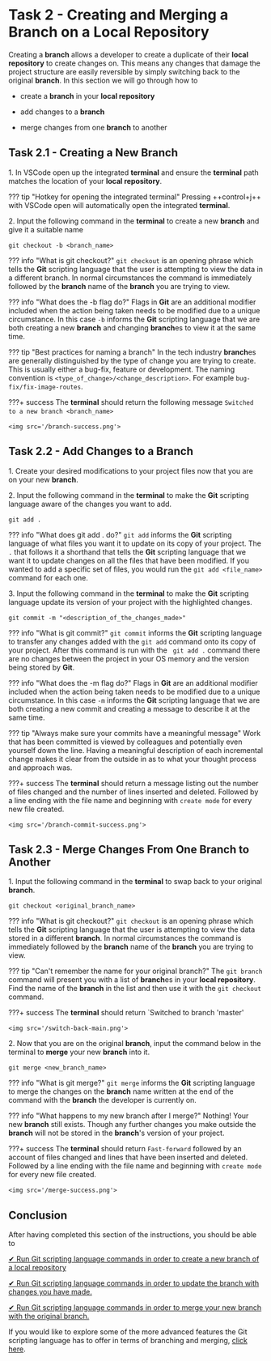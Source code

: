# Task 2 - Creating and Merging a Branch on a Local Repository

Creating a **branch** allows a developer to create a duplicate of their **local repository** to create changes on. This means any changes that damage the project structure are easily reversible by simply switching back to the original **branch**. In this section we will go through how to

* create a **branch** in your **local repository**

* add changes to a **branch**

* merge changes from one **branch** to another

## Task 2.1 - Creating a New Branch

1\. In VSCode open up the integrated **terminal** and ensure the **terminal** path matches the location of your **local repository**.

??? tip "Hotkey for opening the integrated terminal"
    Pressing ++control+j++ with VSCode open will automatically open the integrated **terminal**.

2\. Input the following command in the **terminal** to create a new **branch** and give it a suitable name

```git
git checkout -b <branch_name>
```

??? info "What is git checkout?"
    `git checkout` is an opening phrase which tells the **Git** scripting language that the user is attempting to view the data in a different branch. In normal circumstances the command is immediately followed by the **branch** name of the **branch** you are trying to view.

??? info "What does the -b flag do?"
    Flags in **Git** are an additional modifier included when the action being taken needs to be modified due to a unique circumstance. In this case `-b` informs the **Git** scripting language that we are both creating a new **branch** and changing **branch**es to view it at the same time.

??? tip "Best practices for naming a branch"
    In the tech industry **branch**es are generally distinguished by the type of change you are trying to create. This is usually either a bug-fix, feature or development. The naming convention is `<type_of_change>/<change_description>`. For example `bug-fix/fix-image-routes`.

???+ success
    The **terminal** should return the following message `Switched to a new branch <branch_name>`

    <img src='/branch-success.png'>

## Task 2.2 - Add Changes to a Branch

1\. Create your desired modifications to your project files now that you are on your new **branch**.

2\. Input the following command in the **terminal** to make the **Git** scripting language aware of the changes you want to add.

```git
git add .
```

??? info "What does git add . do?"
    `git add` informs the **Git** scripting language of what files you want it to update on its copy of your project. The `.` that follows it a shorthand that tells the **Git** scripting language that we want it to update changes on all the files that have been modified. If you wanted to add a specific set of files, you would run the `git add <file_name>` command for each one.

3\. Input the following command in the **terminal** to make the **Git** scripting language update its version of your project with the highlighted changes.

```git
git commit -m "<description_of_the_changes_made>"
```

??? info "What is git commit?"
    `git commit` informs the **Git** scripting language to transfer any changes added with the `git add` command onto its copy of your project. After this command is run with the ` git add .` command there are no changes between the project in your OS memory and the version being stored by **Git**.

??? info "What does the -m flag do?"
    Flags in **Git** are an additional modifier included when the action being taken needs to be modified due to a unique circumstance. In this case `-m` informs the **Git** scripting language that we are both creating a new commit and creating a message to describe it at the same time.

??? tip "Always make sure your commits have a meaningful message"
    Work that has been committed is viewed by colleagues and potentially even yourself down the line. Having a meaningful description of each incremental change makes it clear from the outside in as to what your thought process and approach was.

???+ success
    The **terminal** should return a message listing out the number of files changed and the number of lines inserted and deleted. Followed by a line ending with the file name and beginning with `create mode` for every new file created.

    <img src='/branch-commit-success.png'> 

## Task 2.3 - Merge Changes From One Branch to Another

1\. Input the following command in the **terminal** to swap back to your original **branch**.

```git
git checkout <original_branch_name>
```

??? info "What is git checkout?"
    `git checkout` is an opening phrase which tells the **Git** scripting language that the user is attempting to view the data stored in a different **branch**. In normal circumstances the command is immediately followed by the **branch** name of the **branch** you are trying to view.

??? tip "Can't remember the name for your original branch?"
    The `git branch` command will present you with a list of **branch**es in your **local repository**. Find the name of the **branch** in the list and then use it with the `git checkout` command.

???+ success
    The **terminal** should return `Switched to branch 'master'

    <img src='/switch-back-main.png'>

2\. Now that you are on the original **branch**, input the command below in the terminal to **merge** your new **branch** into it.

```git
git merge <new_branch_name>
```

??? info "What is git merge?"
    `git merge` informs the **Git** scripting language to merge the changes on the **branch** name written at the end of the command with the **branch** the developer is currently on.

??? info "What happens to my new branch after I merge?"
    Nothing! Your new **branch** still exists. Though any further changes you make outside the **branch** will not be stored in the **branch**'s version of your project.

???+ success
    The **terminal** should return `Fast-forward` followed by an account of files changed and lines that have been inserted and deleted. Followed by a line ending with the file name and beginning with `create mode` for every new file created.

    <img src='/merge-success.png'>

## Conclusion

After having completed this section of the instructions, you should be able to

[&#10004; Run Git scripting language commands in order to create a new branch of a local repository](/docs/branching.md#task-21---creating-a-new-branch)

[&#10004; Run Git scripting language commands in order to update the branch with changes you have made.](/docs/branching.md#task-22---add-changes-to-a-branch)

[&#10004; Run Git scripting language commands in order to merge your new branch with the original branch.](/docs/branching.md#task-23---merge-changes-from-one-branch-to-another)

If you would like to explore some of the more advanced features the Git scripting language has to offer in terms of branching and merging, [click here](https://git-scm.com/book/en/v2/Git-Branching-Basic-Branching-and-Merging).

